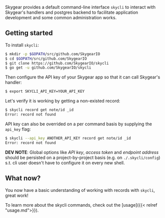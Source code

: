 Skygear provides a default command-line interface `skycli` to interact with
Skygear's handlers and postgres backend to facilitate application development
and some common administration works.

## Getting started

To install `skycli`:

```bash
$ mkdir -p $GOPATH/src/github.com/SkygearIO
$ cd $GOPATH/src/github.com/SkygearIO
$ git clone https://github.com/SkygearIO/skycli
$ go get -u github.com/SkygearIO/skycli
```

Then configure the API key of your Skygear app so that it can call Skygear's
handler:

```bash
$ export SKYCLI_API_KEY=YOUR_API_KEY
```

Let's verify it is working by getting a non-existed record:

```bash
$ skycli record get note/id _id
Error: record not found
```

API key can also be overrided on a per command basis by supplying the
`api_key` flag:

```bash
$ skycli --api_key ANOTHER_API_KEY record get note/id _id
Error: record not found
```

**DEV NOTE**: Global options like _API key_, _access token_ and _endpoint
address_ should be persisted on a project-by-project basis (e.g. on
`./.skycli/config`) s.t. cli user doesn't have to configure it on every new
shell.

## What now?

You now have a basic understanding of working with records with `skycli`,
great work!

To learn more about the skycli commands, check out the [usage]({{< relref "usage.md">}}).
